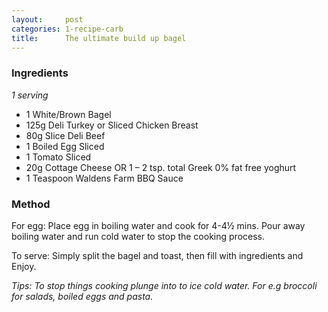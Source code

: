 ```yaml
---
layout:     post
categories: 1-recipe-carb
title:      The ultimate build up bagel
--- 
```


### Ingredients 

_1 serving_

* 1 White/Brown Bagel 
* 125g Deli Turkey or Sliced Chicken Breast 
* 80g Slice Deli Beef 
* 1 Boiled Egg Sliced 
* 1 Tomato Sliced 
* 20g Cottage Cheese OR 1 – 2 tsp. total Greek 0% fat free yoghurt 
* 1 Teaspoon Waldens Farm BBQ Sauce

### Method 

For egg: Place egg in boiling water and cook for 4-4½ mins. Pour away boiling water and run cold water to stop the cooking process. 

To serve: Simply split the bagel and toast, then fill with ingredients and Enjoy. 

_Tips: To stop things cooking plunge into to ice cold water. For e.g broccoli for salads, boiled eggs and pasta._